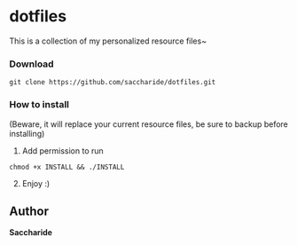 # dotfiles

This is a collection of my personalized resource files~

### Download
```
git clone https://github.com/saccharide/dotfiles.git
```

### How to install 
(Beware, it will replace your current resource files, be sure to backup before installing)

1) Add permission to run
```
chmod +x INSTALL && ./INSTALL
````
2) Enjoy :)

## Author
**Saccharide**
